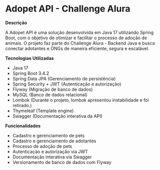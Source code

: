 # Adopet API - Challenge Alura

**Descrição**

  A Adopet API é uma solução desenvolvida em Java 17 utilizando Spring Boot, com o objetivo de otimizar e facilitar o processo de adoção de animais. O projeto faz parte do Challenge Alura - Backend Java e busca conectar adotantes e ONGs de maneira eficiente, segura e escalável.

**Tecnologias Utilizadas**

- Java 17
- Spring Boot 3.4.2
- Spring Data JPA (Gerenciamento de persistência)
- Spring Security + JWT (Autenticação e autorização)
- Flyway (Migração de banco de dados)
- MySQL (Banco de dados relacional)
- Lombok (Durante o projeto, lombok apresentou instabilidade e foi retirado.)
- Thymeleaf (Template engine)
- Swagger (Documentação interativa da API)

**Funcionalidades**

  - Cadastro e gerenciamento de pets
  - Cadastro e gerenciamento de adotantes
  - Processo de adoção de pets
  - Autenticação e autorização via JWT
  - Documentação interativa via Swagger
  - Versionamento de banco de dados com Flyway

